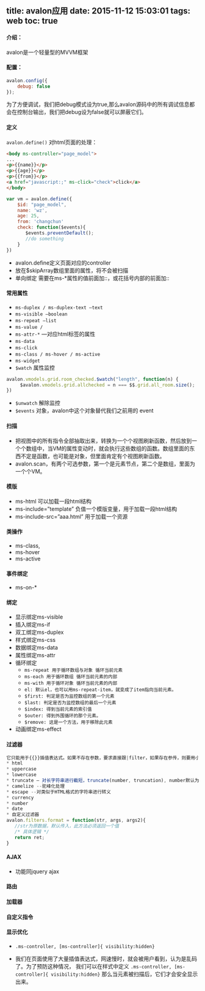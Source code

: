 title: avalon应用
date: 2015-11-12 15:03:01
tags: web
toc: true
---
#### 介绍：
avalon是一个轻量型的MVVM框架

#### 配置：
```javascript
avalon.config({
    debug: false
});
```
为了方便调试，我们把debug模式设为true,那么avalon源码中的所有调试信息都会在控制台输出，我们把debug设为false就可以屏蔽它们。<!--more-->
#### 定义
`avalon.define()`
对html页面的处理：
```html
<body ms-controller="page_model">
...
<p>{{name}}</p>
<p>{{age}}</p>
<p>{{from}}</p>
<a href="javascript:;" ms-click="check">click</a>
</body>
```
```javascript
var vm = avalon.define({
    $id: "page_model",
    name: 'wz',
    age: 25,
    from: 'changchun'
    check: function($events){
       $events.preventDefault();
       //do something
    }
})
```
* avalon.define定义页面对应的controller
* 放在$skipArray数组里面的属性，将不会被扫描
* 单向绑定 需要在ms-*属性的值前面加::，或花括号内部的前面加::

#### 常用属性
* `ms-duplex / ms-duplex-text —text `
* `ms-visible —boolean`
* `ms-repeat —list`
* `ms-value / `
* `ms-attr-*` —对应html标签的属性
* `ms-data`
* `ms-click`
* `ms-class / ms-hover / ms-active`
* `ms-widget`
* `$watch` 属性监控
```javascript
avalon.vmodels.grid.room_checked.$watch("length", function(n) {
     $avalon.vmodels.grid.allchecked = n === $$.grid.all_room.size();
})
```
* `$unwatch` 解除监控
* `$events` 对象，avalon中这个对象替代我们之前用的 event
#### 扫描
* 把视图中的所有指令全部抽取出来，转换为一个个视图刷新函数，然后放到一个个数组中，当VM的属性变动时，就会执行这些数组的函数。数组里面的东西不定是函数，也可能是对象，但里面肯定有个视图刷新函数。
* avalon.scan，有两个可选参数，第一个是元素节点，第二个是数组，里面为一个个VM。
#### 模版
* ms-html 可以加载一段html结构
* ms-include=”template” 负值一个模版变量，用于加载一段html结构
* ms-include-src=”aaa.html” 用于加载一个资源
#### 类操作
* ms-class,
* ms-hover
* ms-active
#### 事件绑定
* ms-on-*
#### 绑定
* 显示绑定ms-visible
* 插入绑定ms-if
* 双工绑定ms-duplex
* 样式绑定ms-css
* 数据绑定ms-data
* 属性绑定ms-attr
* 循环绑定
  * `ms-repeat 用于循环数组与对象 循环当前元素`
  * `ms-each 用于循环数组 循环当前元素的内部`
  * `ms-with 用于循环对象 循环当前元素的内部`
  * `el: 默认el，也可以用ms-repeat-item，就变成了item指向当前元素。`
  * `$first: 判定是否为监控数组的第一个元素`
  * `$last: 判定是否为监控数组的最后一个元素`
  * `$index: 得到当前元素的索引值`
  * `$outer: 得到外围循环的那个元素。`
  * `$remove: 这是一个方法，用于移除此元素`
* 动画绑定ms-effect
#### 过滤器

```javascript
它只能用于{{}}插值表达式。如果不存在参数，要求直接跟|filter，如果存在参传，则要用小括号括起，参数要有逗号
* html
* uppercase
* lowercase
* truncate – 对长字符串进行截短，truncate(number, truncation), number默认为30
* camelize --驼峰化处理
* escape --对类似于HTML格式的字符串进行转义
* currency
* number
* date
* 自定义过滤器
avalon.filters.format = function(str, args, args2){
   //str为原数据，默认传入，此方法必须返回一个值
   /* 具体逻辑 */
   return ret;
}
```
#### AJAX
* 功能同jquery ajax
#### 路由
#### 加载器
#### 自定义指令
#### 显示优化
* `.ms-controller, [ms-controller]{ visibility:hidden}`

* 我们在页面使用了大量插值表达式，网速慢时，就会被用户看到，认为是乱码了。为了预防这种情况， 我们可以在样式中定义 `.ms-controller, [ms-controller]{ visibility:hidden}` 那么当元素被扫描后，它们才会安全显示出来。
